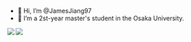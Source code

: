 - 👋 Hi, I’m @JamesJiang97
- :office:  I’m a 2st-year master's student in the Osaka University.

<img align="left" src="https://github-readme-stats.vercel.app/api?username=JamesJiang97&count_private=true"/>
<img align="left" src="https://github-readme-stats.vercel.app/api/top-langs/?username=JamesJiang97&hide=vue,scss,css,html&count_private=true"/>

<!---
JamesJiang97/JamesJiang97 is a ✨ special ✨ repository because its `README.md` (this file) appears on your GitHub profile.
You can click the Preview link to take a look at your changes.
--->
